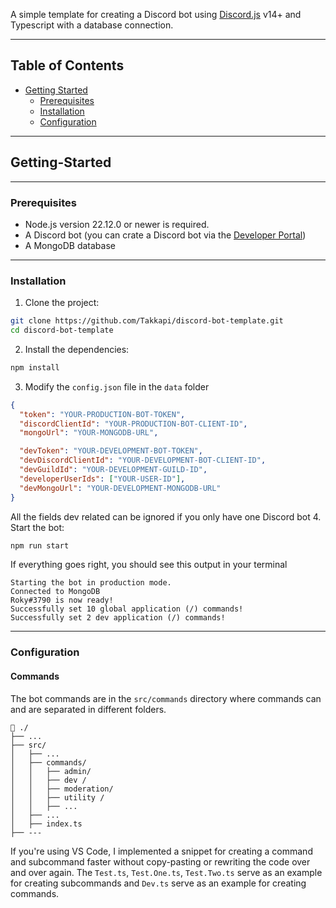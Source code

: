 A simple template for creating a Discord bot using [Discord.js](https://discord.js.org/) v14+ and Typescript with a database connection. 

---
## Table of Contents
- [Getting Started](#getting-started)
	- [Prerequisites](#prerequisites)
	- [Installation](#installation)
	- [Configuration](#configuration)

---
## Getting-Started
---
### Prerequisites
- Node.js version 22.12.0 or newer is required.
- A Discord bot (you can crate a Discord bot via the [Developer Portal](https://discord.com/developers/applications))
- A MongoDB database
---
### Installation
1. Clone the project:
```bash
git clone https://github.com/Takkapi/discord-bot-template.git
cd discord-bot-template
```
2. Install the dependencies:
```bash
npm install
```
3. Modify the `config.json` file in the `data` folder
```json
{
  "token": "YOUR-PRODUCTION-BOT-TOKEN",
  "discordClientId": "YOUR-PRODUCTION-BOT-CLIENT-ID",
  "mongoUrl": "YOUR-MONGODB-URL",

  "devToken": "YOUR-DEVELOPMENT-BOT-TOKEN",
  "devDiscordClientId": "YOUR-DEVELOPMENT-BOT-CLIENT-ID",
  "devGuildId": "YOUR-DEVELOPMENT-GUILD-ID",
  "developerUserIds": ["YOUR-USER-ID"],
  "devMongoUrl": "YOUR-DEVELOPMENT-MONGODB-URL"
}
```
All the fields dev related can be ignored if you only have one Discord bot
4. Start the bot:
```bash
npm run start
```

If everything goes right, you should see this output in your terminal
```output
Starting the bot in production mode.
Connected to MongoDB
Roky#3790 is now ready!
Successfully set 10 global application (/) commands!
Successfully set 2 dev application (/) commands!
```
---
### Configuration
#### Commands
The bot commands are in the `src/commands` directory where commands can and are separated in different folders.
```
📂 ./
├── ...
├── src/
│   ├── ...
│   ├── commands/
│   │   ├── admin/
│   │   ├── dev /
│   │   ├── moderation/
│   │   ├── utility /
│   │   ├── ...
│   ├── ...
│   ├── index.ts
├── ---
```
If you're using VS Code, I implemented a snippet for creating a command and subcommand faster without copy-pasting or rewriting the code over and over again. The `Test.ts`, `Test.One.ts`, `Test.Two.ts` serve as an example for creating subcommands and `Dev.ts` serve as an example for creating commands.
